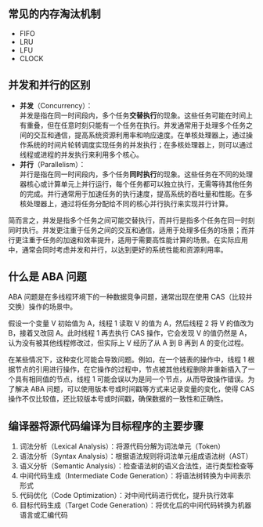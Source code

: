 ## 常见的内存淘汰机制
+ FIFO
+ LRU
+ LFU
+ CLOCK

## 并发和并行的区别
+ **并发**（Concurrency）：  
并发是指在同一时间段内，多个任务**交替执行**的现象。这些任务可能在时间上有重叠，但在任意时刻只能有一个任务在执行。并发通常用于处理多个任务之间的交互和通信，提高系统资源利用率和响应速度。在单核处理器上，通过操作系统的时间片轮转调度实现任务的并发执行；在多核处理器上，则可以通过线程或进程的并发执行来利用多个核心。
+ **并行**（Parallelism）：  
并行是指在同一时间段内，多个任务**同时执行**的现象。这些任务在不同的处理器核心或计算单元上并行运行，每个任务都可以独立执行，无需等待其他任务的完成。并行通常用于加速任务的执行速度，提高系统的吞吐量和性能。在多核处理器上，通过将任务分配给不同的核心并行执行来实现并行计算。  

简而言之，并发是指多个任务之间可能交替执行，而并行是指多个任务在同一时刻同时执行。并发更注重于任务之间的交互和通信，适用于处理多任务的场景；而并行更注重于任务的加速和效率提升，适用于需要高性能计算的场景。在实际应用中，通常会同时考虑并发和并行，以达到更好的系统性能和资源利用率。

## 什么是 ABA 问题
ABA 问题是在多线程环境下的一种数据竞争问题，通常出现在使用 CAS（比较并交换）操作的场景中。

假设一个变量 V 初始值为 A，线程 1 读取 V 的值为 A，然后线程 2 将 V 的值改为 B，接着又改回 A。此时线程 1 再去执行 CAS 操作，它会发现 V 的值仍然是 A，认为没有被其他线程修改过，但实际上 V 经历了从 A 到 B 再到 A 的变化过程。

在某些情况下，这种变化可能会导致问题。例如，在一个链表的操作中，线程 1 根据节点的引用进行操作，在它操作的过程中，节点被其他线程删除并重新插入了一个具有相同值的节点，线程 1 可能会误以为是同一个节点，从而导致操作错误。为了解决 ABA 问题，可以使用版本号或时间戳等方式来记录变量的变化，使得 CAS 操作不仅比较值，还比较版本号或时间戳，确保数据的一致性和正确性。

## 编译器将源代码编译为目标程序的主要步骤

1. 词法分析（Lexical Analysis）：将源代码分解为词法单元（Token）
2. 语法分析（Syntax Analysis）：根据语法规则将词法单元组成语法树（AST）
3. 语义分析（Semantic Analysis）：检查语法树的语义合法性，进行类型检查等
4. 中间代码生成（Intermediate Code Generation）：将语法树转换为中间表示形式
5. 代码优化（Code Optimization）：对中间代码进行优化，提升执行效率
6. 目标代码生成（Target Code Generation）：将优化后的中间代码转换为机器语言或汇编代码
